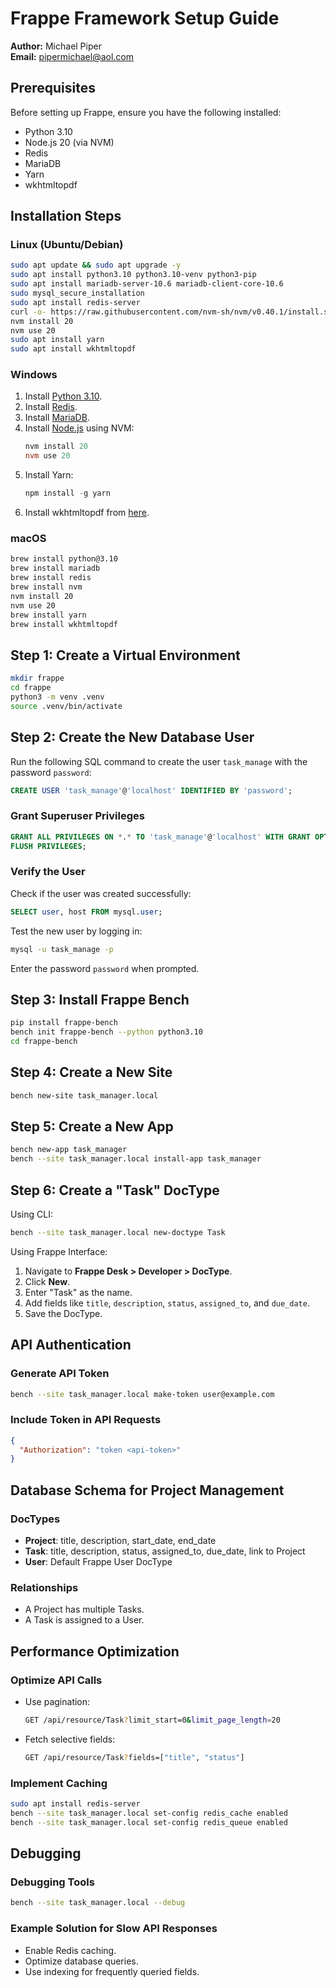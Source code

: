 # Frappe Framework Setup Guide

**Author:** Michael Piper\
**Email:** [pipermichael@aol.com](mailto\:pipermichael@aol.com)

## Prerequisites

Before setting up Frappe, ensure you have the following installed:

- Python 3.10
- Node.js 20 (via NVM)
- Redis
- MariaDB
- Yarn
- wkhtmltopdf

## Installation Steps

### Linux (Ubuntu/Debian)

```bash
sudo apt update && sudo apt upgrade -y
sudo apt install python3.10 python3.10-venv python3-pip
sudo apt install mariadb-server-10.6 mariadb-client-core-10.6
sudo mysql_secure_installation
sudo apt install redis-server
curl -o- https://raw.githubusercontent.com/nvm-sh/nvm/v0.40.1/install.sh | bash
nvm install 20
nvm use 20
sudo apt install yarn
sudo apt install wkhtmltopdf
```

### Windows

1. Install [Python 3.10](https://www.python.org/downloads/).
2. Install [Redis](https://github.com/microsoftarchive/redis/releases).
3. Install [MariaDB](https://mariadb.org/download/).
4. Install [Node.js](https://nodejs.org/) using NVM:
   ```powershell
   nvm install 20
   nvm use 20
   ```
5. Install Yarn:
   ```powershell
   npm install -g yarn
   ```
6. Install wkhtmltopdf from [here](https://wkhtmltopdf.org/downloads.html).

### macOS

```bash
brew install python@3.10
brew install mariadb
brew install redis
brew install nvm
nvm install 20
nvm use 20
brew install yarn
brew install wkhtmltopdf
```

## Step 1: Create a Virtual Environment

```bash
mkdir frappe
cd frappe
python3 -m venv .venv
source .venv/bin/activate
```

## Step 2: Create the New Database User

Run the following SQL command to create the user `task_manage` with the password `password`:

```sql
CREATE USER 'task_manage'@'localhost' IDENTIFIED BY 'password';
```

### Grant Superuser Privileges

```sql
GRANT ALL PRIVILEGES ON *.* TO 'task_manage'@'localhost' WITH GRANT OPTION;
FLUSH PRIVILEGES;
```

### Verify the User

Check if the user was created successfully:

```sql
SELECT user, host FROM mysql.user;
```

Test the new user by logging in:

```bash
mysql -u task_manage -p
```

Enter the password `password` when prompted.

## Step 3: Install Frappe Bench

```bash
pip install frappe-bench
bench init frappe-bench --python python3.10
cd frappe-bench
```

## Step 4: Create a New Site

```bash
bench new-site task_manager.local
```

## Step 5: Create a New App

```bash
bench new-app task_manager
bench --site task_manager.local install-app task_manager
```

## Step 6: Create a "Task" DocType

Using CLI:

```bash
bench --site task_manager.local new-doctype Task
```

Using Frappe Interface:

1. Navigate to **Frappe Desk > Developer > DocType**.
2. Click **New**.
3. Enter "Task" as the name.
4. Add fields like `title`, `description`, `status`, `assigned_to`, and `due_date`.
5. Save the DocType.

## API Authentication

### Generate API Token

```bash
bench --site task_manager.local make-token user@example.com
```

### Include Token in API Requests

```json
{
  "Authorization": "token <api-token>"
}
```

## Database Schema for Project Management

### DocTypes

- **Project**: title, description, start\_date, end\_date
- **Task**: title, description, status, assigned\_to, due\_date, link to Project
- **User**: Default Frappe User DocType

### Relationships

- A Project has multiple Tasks.
- A Task is assigned to a User.

## Performance Optimization

### Optimize API Calls

- Use pagination:
  ```bash
  GET /api/resource/Task?limit_start=0&limit_page_length=20
  ```
- Fetch selective fields:
  ```bash
  GET /api/resource/Task?fields=["title", "status"]
  ```

### Implement Caching

```bash
sudo apt install redis-server
bench --site task_manager.local set-config redis_cache enabled
bench --site task_manager.local set-config redis_queue enabled
```

## Debugging

### Debugging Tools

```bash
bench --site task_manager.local --debug
```

### Example Solution for Slow API Responses

- Enable Redis caching.
- Optimize database queries.
- Use indexing for frequently queried fields.

